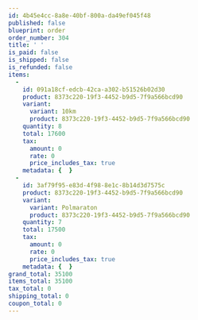 ```yaml
---
id: 4b45e4cc-8a8e-40bf-800a-da49ef045f48
published: false
blueprint: order
order_number: 304
title: ' '
is_paid: false
is_shipped: false
is_refunded: false
items:
  -
    id: 091a18cf-edcb-42ca-a302-b51526b02d30
    product: 8373c220-19f3-4452-b9d5-7f9a566bcd90
    variant:
      variant: 10km
      product: 8373c220-19f3-4452-b9d5-7f9a566bcd90
    quantity: 8
    total: 17600
    tax:
      amount: 0
      rate: 0
      price_includes_tax: true
    metadata: {  }
  -
    id: 3af79f95-e83d-4f98-8e1c-8b14d3d7575c
    product: 8373c220-19f3-4452-b9d5-7f9a566bcd90
    variant:
      variant: Polmaraton
      product: 8373c220-19f3-4452-b9d5-7f9a566bcd90
    quantity: 7
    total: 17500
    tax:
      amount: 0
      rate: 0
      price_includes_tax: true
    metadata: {  }
grand_total: 35100
items_total: 35100
tax_total: 0
shipping_total: 0
coupon_total: 0
---
```

